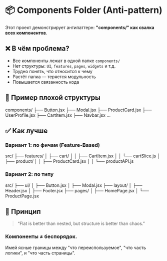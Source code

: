 # 📦 Components Folder (Anti-pattern)

Этот проект демонстрирует антипаттерн: **"components/" как свалка всех компонентов**.

## ❌ В чём проблема?

- Все компоненты лежат в одной папке `components/`
- Нет структуры: `UI`, `features`, `pages`, `widgets` и т.д.
- Трудно понять, что относится к чему
- Растёт папка — теряется модульность
- Повышается связанность кода

## 📂 Пример плохой структуры

components/ ├── Button.jsx ├── Modal.jsx ├── ProductCard.jsx ├── UserProfile.jsx ├── CartItem.jsx ├── Navbar.jsx ...

## ✅ Как лучше

### Вариант 1: по фичам (Feature-Based)

src/ ├── features/ │ ├── cart/ │ │ ├── CartItem.jsx │ │ └── cartSlice.js │ ├── product/ │ │ ├── ProductCard.jsx │ │ └── productAPI.js

### Вариант 2: по типу

src/ ├── ui/ │ ├── Button.jsx │ ├── Modal.jsx ├── layout/ │ ├── Header.jsx │ ├── Footer.jsx ├── pages/ │ ├── HomePage.jsx │ └── ProductPage.jsx

## 🧠 Принцип

> “Flat is better than nested, but structure is better than chaos.”

### Компоненты ≠ беспорядок.

Имей ясные границы между "что переиспользуемое", "что часть логики", и "что часть страницы".
